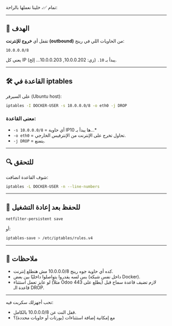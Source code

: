 تمام ✅، خلينا نعملها بالراحة:

---

## 🎯 الهدف

تقفل أي **خروج للإنترنت (outbound)** من الحاويات اللي في رينج:

```
10.0.0.0/8
```

يعني كل IP يبدأ بـ `10.` (زي: 10.0.0.202, 10.0.0.203… إلخ).

---

## 🛠️ القاعدة في iptables

على السيرفر (Ubuntu host):

```bash
iptables -I DOCKER-USER -s 10.0.0.0/8 -o eth0 -j DROP
```

### معنى القاعدة:

* `-s 10.0.0.0/8` = أي حاوية IPها يبدأ بـ 10.*.*.\*
* `-o eth0` = تحاول تخرج على الإنترنت من الإنترفيس الخارجي.
* `-j DROP` = يتمنع.

---

## 🔍 للتحقق

شوف القاعدة انضافت:

```bash
iptables -L DOCKER-USER -n --line-numbers
```

---

## 💾 للحفظ بعد إعادة التشغيل

```bash
netfilter-persistent save
```

أو:

```bash
iptables-save > /etc/iptables/rules.v4
```

---

## 📌 ملاحظات

* كده أي حاوية جوه رينج 10.0.0.0/8 مش هتطلع إنترنت.
* بس لسه يقدروا يتواصلوا داخليًا بين بعض (داخل نفس شبكة Docker).
* لو عايز تعمل استثناء (مثلاً Odoo يطلع على 443) لازم تضيف قاعدة سماح قبل قاعدة الـ DROP.

---

تحب أجهزلك سكربت فيه:

* قفل النت عن 10.0.0.0/8 بالكامل.
* مع إمكانية إضافة استثناءات (بورتات أو حاويات محددة)؟
